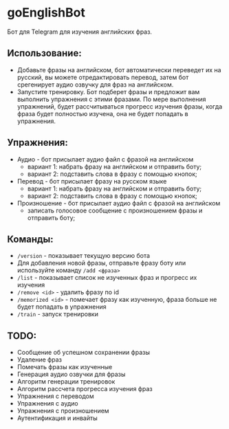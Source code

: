 # goEnglishBot
Бот для Telegram для изучения английских фраз.

## Использование:
* Добавьте фразы на английском, бот автоматически переведет их на русский, вы можете отредактировать перевод, затем бот срегенирует аудио озвучку для фраз на английском.
* Запустите тренировку. Бот подберет фразы и предложит вам выполнить упражнения с этими фразами. По мере выполнения упражнений, будет рассчитываться прогресс изучения фразы, когда фраза будет полностью изучена, она не будет попадать в упражнения.

## Упражнения:
* Аудио - бот присылает аудио файл с фразой на английском
  * вариант 1: набрать фразу на английском и отправить боту;
  * вариант 2: подставить слова в фразу с помощью кнопок;
* Перевод - бот присылает фразу на русском языке
  * вариант 1: набрать фразу на английском и отправить боту;
  * вариант 2: подставить слова в фразу с помощью кнопок;
* Произношение - бот присылает аудио файл с фразой на английском
  * записать голосовое сообщение с произношением фразы и отправить боту;


## Команды:
* `/version` - показывает текущую версию бота
* Для добавления новой фразы, отправьте фразу боту или используйте команду `/add <фраза>`
* `/list` - показывает список не изученных фраз и прогресс их изучения
* `/remove <id>` - удалить фразу по id
* `/memorized <id>` - помечает фразу как изученную, фраза больше не будет попадать в упражнения
* `/train` - запуск тренировки

## TODO:
* Сообщение об успешном сохранении фразы
* Удаление фраз
* Помечать фразы как изученные
* Генерация аудио озвучки для фразы
* Алгоритм генерации тренировок
* Алгоритм рассчета прогресса изучения фраз
* Упражнения с переводом
* Упражнения с аудио
* Упражнения с произношением
* Аутентификация и инвайты
